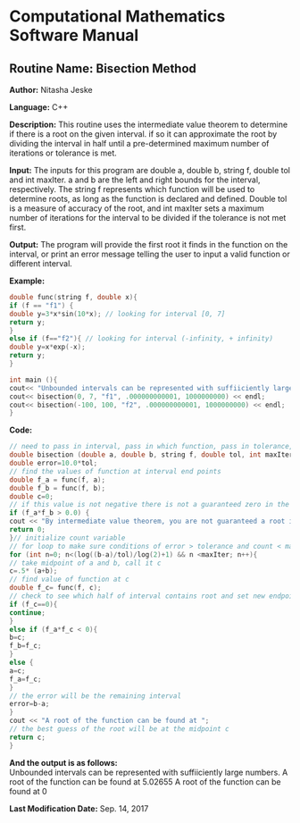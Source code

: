 # Computational Mathematics Software Manual

## **Routine Name:** Bisection Method

**Author:** Nitasha Jeske

**Language:** C++

**Description:** This routine uses the intermediate value theorem to determine if there is a root on the given interval. if so it can approximate the root by dividing the interval in half until a pre-determined maximum number of iterations or tolerance is met. 

**Input:** The inputs for this program are double a, double b, string f, double tol and int maxIter. a and b are the left and right bounds for the interval, respectively. The string f represents which function will be used to determine roots, as long as the function is declared and defined. Double tol is a measure of accuracy of the root, and int maxIter sets a maximum number of iterations for the interval to be divided if the tolerance is not met first. 

**Output:** The program will provide the first root it finds in the function on the interval, or print an error message telling the user to input a valid function or different interval. 

**Example:**
```C++
double func(string f, double x){
if (f == "f1") {
double y=3*x*sin(10*x); // looking for interval [0, 7]
return y;
}
else if (f=="f2"){ // looking for interval (-infinity, + infinity)
double y=x*exp(-x);
return y;
}

int main (){
cout<< "Unbounded intervals can be represented with suffiiciently large numbers." << endl;
cout<< bisection(0, 7, "f1", .000000000001, 1000000000) << endl;
cout<< bisection(-100, 100, "f2", .000000000001, 1000000000) << endl;
}
```

**Code:**
```C++
// need to pass in interval, pass in which function, pass in tolerance, and a max number of iterations
double bisection (double a, double b, string f, double tol, int maxIter){
double error=10.0*tol;
// find the values of function at interval end points
double f_a = func(f, a);
double f_b = func(f, b);
double c=0;
// if this value is not negative there is not a guaranteed zero in the interval so return an error message
if (f_a*f_b > 0.0) {
cout << "By intermediate value theorem, you are not guaranteed a root in this interval. Please provide a new interval." << endl;
return 0;
}// initialize count variable
// for loop to make sure conditions of error > tolerance and count < maxIter
for (int n=0; n<(log((b-a)/tol)/log(2)+1) && n <maxIter; n++){
// take midpoint of a and b, call it c
c=.5* (a+b);
// find value of function at c
double f_c= func(f, c);
// check to see which half of interval contains root and set new endpoints a and b
if (f_c==0){
continue;
}
else if (f_a*f_c < 0){
b=c;
f_b=f_c;
}
else {
a=c;
f_a=f_c;
}
// the error will be the remaining interval
error=b-a;
}
cout << "A root of the function can be found at ";
// the best guess of the root will be at the midpoint c
return c;
}
```

**And the output is as follows:**  
Unbounded intervals can be represented with suffiiciently large numbers.
A root of the function can be found at 5.02655
A root of the function can be found at 0

**Last Modification Date:**
Sep. 14, 2017

